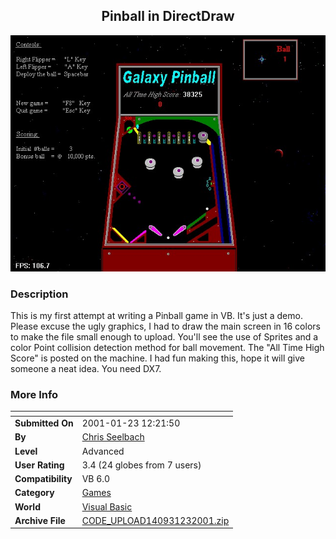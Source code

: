 ﻿<div align="center">

## Pinball in DirectDraw

<img src="PIC200112314445596.JPG">
</div>

### Description

This is my first attempt at writing a Pinball game in VB. It's just a demo. Please excuse the ugly graphics, I had to draw the main screen in 16 colors to make the file small enough to upload. You'll see the use of Sprites and a color Point collision detection method for ball movement. The "All Time High Score" is posted on the machine. I had fun making this, hope it will give someone a neat idea. You need DX7.
 
### More Info
 


<span>             |<span>
---                |---
**Submitted On**   |2001-01-23 12:21:50
**By**             |[Chris Seelbach](https://github.com/Planet-Source-Code/PSCIndex/blob/master/ByAuthor/chris-seelbach.md)
**Level**          |Advanced
**User Rating**    |3.4 (24 globes from 7 users)
**Compatibility**  |VB 6\.0
**Category**       |[Games](https://github.com/Planet-Source-Code/PSCIndex/blob/master/ByCategory/games__1-38.md)
**World**          |[Visual Basic](https://github.com/Planet-Source-Code/PSCIndex/blob/master/ByWorld/visual-basic.md)
**Archive File**   |[CODE\_UPLOAD140931232001\.zip](https://github.com/Planet-Source-Code/chris-seelbach-pinball-in-directdraw__1-14655/archive/master.zip)








